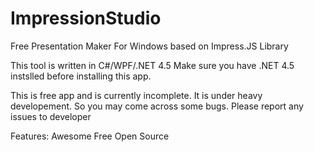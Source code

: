 ImpressionStudio
================

Free Presentation Maker For Windows based on Impress.JS Library

This tool is written in C#/WPF/.NET 4.5
Make sure you have .NET 4.5 instslled before installing this app.

This is free app and is currently incomplete. It is under heavy developement.
So you may come across some bugs. Please report any issues to developer


Features:
Awesome
Free
Open Source
